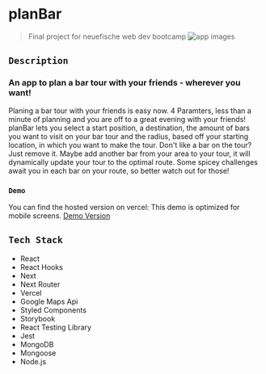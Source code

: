 # planBar

> Final project for neuefische web dev bootcamp
> ![app images](src/public/assets/planBarLogo.jpg)

## `Description`

### An app to plan a bar tour with your friends - wherever you want!

Planing a bar tour with your friends is easy now. 4 Paramters, less than a
minute of planning and you are off to a great evening with your friends! planBar
lets you select a start position, a destination, the amount of bars you want to
visit on your bar tour and the radius, based off your starting location, in
which you want to make the tour. Don't like a bar on the tour? Just remove it.
Maybe add another bar from your area to your tour, it will dynamically update
your tour to the optimal route. Some spicey challenges await you in each bar on
your route, so better watch out for those!

### `Demo`

You can find the hosted version on vercel: This demo is optimized for mobile
screens. [Demo Version](https://planbar.vercel.app/)

## `Tech Stack`

- React
- React Hooks
- Next
- Next Router
- Vercel
- Google Maps Api
- Styled Components
- Storybook
- React Testing Library
- Jest
- MongoDB
- Mongoose
- Node.js
